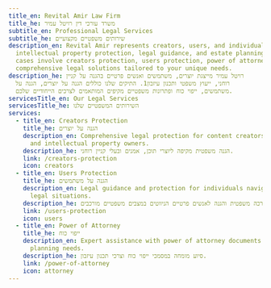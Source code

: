 ```yaml
---
title_en: Revital Amir Law Firm
title_he: משרד עורכי דין רויטל עמיר
subtitle_en: Professional Legal Services
subtitle_he: שירותים משפטיים מקצועיים
description_en: Revital Amir represents creators, users, and individuals in
  intellectual property protection, legal guidance, and estate planning. Our
  cases involve creators protection, users protection, power of attorney, and
  comprehensive legal solutions tailored to your unique needs.
description_he: רויטל עמיר מייצגת יוצרים, משתמשים ואנשים פרטיים בהגנה על קניין
  רוחני, ייעוץ משפטי ותכנון עיזבון1. התיקים שלנו כוללים הגנה על יוצרים, הגנה על
  משתמשים, ייפוי כוח ופתרונות משפטיים מקיפים המותאמים לצרכים הייחודיים שלכם.
servicesTitle_en: Our Legal Services
servicesTitle_he: השירותים המשפטיים שלנו
services:
  - title_en: Creators Protection
    title_he: הגנה על יוצרים
    description_en: Comprehensive legal protection for content creators, artists,
      and intellectual property owners.
    description_he: הגנה משפטית מקיפה ליוצרי תוכן, אמנים ובעלי קניין רוחני.
    link: /creators-protection
    icon: creators
  - title_en: Users Protection
    title_he: הגנה על משתמשים
    description_en: Legal guidance and protection for individuals navigating complex
      legal situations.
    description_he: הדרכה משפטית והגנה לאנשים פרטיים הניווטים במצבים משפטיים מורכבים.
    link: /users-protection
    icon: users
  - title_en: Power of Attorney
    title_he: ייפוי כוח
    description_en: Expert assistance with power of attorney documents and estate
      planning needs.
    description_he: סיוע מומחה במסמכי ייפוי כוח וצרכי תכנון עיזבון.
    link: /power-of-attorney
    icon: attorney
---
```

